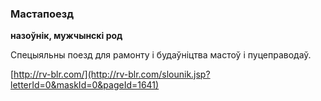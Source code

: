 ### Мастапоезд
**назоўнік, мужчынскі род**

Спецыяльны поезд для рамонту і будаўніцтва мастоў і пуцеправодаў.

<a rel="author">[http://rv-blr.com/](http://rv-blr.com/slounik.jsp?letterId=0&maskId=0&pageId=1641)</a>
